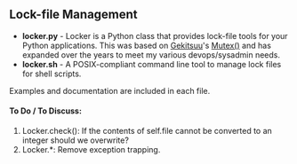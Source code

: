 Lock-file Management
------------------
* **locker.py** - Locker is a Python class that provides lock-file tools for your Python applications. 
This was based on [Gekitsuu](https://github.com/gekitsuu)'s [Mutex()](https://github.com/gekitsuu/mutex) and has 
expanded over the years to meet my various devops/sysadmin needs.  
* **locker.sh** - A POSIX-compliant command line tool to manage lock files for shell scripts.  

Examples and documentation are included in each file.

#### To Do / To Discuss: 
1. Locker.check(): If the contents of self.file cannot be converted to an integer should we overwrite? 
2. Locker.*: Remove exception trapping.
